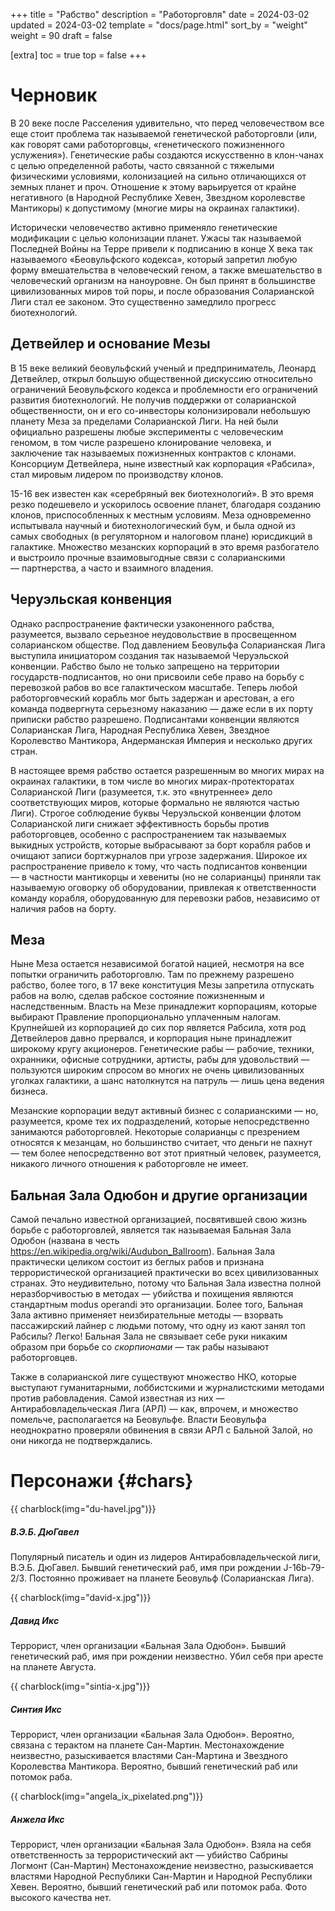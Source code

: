 +++
title = "Рабство"
description = "Работорговля"
date = 2024-03-02
updated = 2024-03-02
template = "docs/page.html"
sort_by = "weight"
weight = 90
draft = false

[extra]
toc = true
top = false
+++

Черновик
==

В 20 веке после Расселения удивительно, что перед человечеством все еще стоит проблема так называемой генетической работорговли (или, как говорят сами работорговцы, «генетического пожизненного услужения»). Генетические рабы создаются искусственно в клон-чанах с целью определенной работы, часто связанной с тяжелыми физическими условиями, колонизацией на сильно отличающихся от земных планет и проч. Отношение к этому варьируется от крайне негативного (в Народной Республике Хевен, Звездном королевстве Мантикоры) к допустимому (многие миры на окраинах галактики).

Исторически человечество активно применяло генетические модификации с целью колонизации планет. Ужасы так называемой Последней Войны на Терре привели к подписанию в конце Х века так называемого «Беовульфского кодекса», который запретил любую форму вмешательства в человеческий геном, а также вмешательство в человеческий организм на наноуровне. Он был принят в большинстве цивилизованных миров той поры, и после образования Соларианской Лиги стал ее законом. Это существенно замедлило прогресс биотехнологий.

Детвейлер и основание Мезы
----

В 15 веке великий беовульфский ученый и предприниматель, Леонард Детвейлер, открыл большую общественной дискуссию относительно ограничений Беовульфского кодекса и проблемности его ограничений развития биотехнологий. Не получив поддержки от соларианской общественности, он и его со-инвесторы колонизировали небольшую планету Меза за пределами Соларианской Лиги. На ней были официально разрешены любые эксперименты с человеческим геномом, в том числе разрешено клонирование человека, и заключение так называемых пожизненных контрактов с клонами. Консорциум Детвейлера, ныне известный как корпорация «Рабсила», стал мировым лидером по производству клонов. 

15-16 век известен как «серебряный век биотехнологий». В это время резко подешевело и ускорилось освоение планет, благодаря созданию клонов, приспособленных к местным условиям. Меза одновременно испытывала научный и биотехнологический бум, и была одной из самых свободных (в регуляторном и налоговом плане) юрисдикций в галактике. Множество мезанских корпораций в это время разбогатело и выстроило прочные взаимовыгодные связи с соларианскими — партнерства, а часто и взаимного владения.

Черуэльская конвенция
----

Однако распространение фактически узаконенного рабства, разумеется, вызвало серьезное неудовольствие в просвещенном соларианском обществе. Под давлением Беовульфа Соларианская Лига выступила инициатором создания так называемой Черуэльской конвенции. Рабство было не только запрещено на территории государств-подписантов, но они присвоили себе право на борьбу с перевозкой рабов во все галактическом масштабе. Теперь любой работорговческий корабль мог быть задержан и арестован, а его команда подвергнута серьезному наказанию — даже если в их порту приписки рабство разрешено. Подписантами конвенции являются Соларианская Лига, Народная Республика Хевен, Звездное Королевство Мантикора, Андерманская Империя и несколько других стран. 

В настоящее время рабство остается разрешенным во многих мирах на окраинах галактики, в том числе во многих мирах-протекторатах Соларианской Лиги (разумеется, т.к. это «внутреннее» дело соответствующих миров, которые формально не являются частью Лиги). Строгое соблюдение буквы Черуэльской конвенции флотом Соларианской лиги снижает эффективность борьбы против работорговцев, особенно с распространением так называемых выкидных устройств, которые выбрасывают за борт корабля рабов и очищают записи бортжурналов при угрозе задержания. Широкое их распространение привело к тому, что часть подписантов конвенции — в частности мантикорцы и хевениты (но не соларианцы) приняли так называемую оговорку об оборудовании, привлекая к ответственности команду корабля, оборудованную для перевозки рабов, независимо от наличия рабов на борту.

Меза 
----

Ныне Меза остается независимой богатой нацией, несмотря на все попытки ограничить работорговлю. Там по прежнему разрешено рабство, более того, в 17 веке конституция Мезы запретила отпускать рабов на волю, сделав рабское состояние пожизненным и наследственным. Власть на Мезе принадлежит корпорациям, которые выбирают Правление пропорционально уплаченным налогам. Крупнейшей из корпорацией до сих пор является Рабсила, хотя род Детвейлеров давно прервался, и корпорация ныне принадлежит широкому кругу акционеров.  Генетические рабы — рабочие, техники, охранники, офисные сотрудники, артисты, рабы для удовольствий — пользуются широким спросом во многих не очень цивилизованных уголках галактики, а шанс натолкнутся на патруль — лишь цена ведения бизнеса.

Мезанские корпорации ведут активный бизнес с соларианскими — но, разумеется, кроме тех их подразделений, которые непосредственно занимаются работорговлей. Некоторые соларианцы с презрением относятся к мезанцам, но большинство считает, что деньги не пахнут — тем более непосредственно вот этот приятный человек, разумеется, никакого личного отношения к работорговле не имеет. 

Бальная Зала Одюбон и другие организации
----

Самой печально известной организацией, посвятившей свою жизнь борьбе с работорговлей, является так называемая Бальная Зала Одюбон (названа в честь https://en.wikipedia.org/wiki/Audubon_Ballroom). Бальная Зала практически целиком состоит из беглых рабов и признана террористической организацией практически во всех цивилизованных странах. Это неудивительно, потому что Бальная Зала известна полной неразборчивостью в методах — убийства и похищения являются стандартным modus operandi это организации. Более того, Бальная Зала активно применяет неизбирательные методы — взорвать пассажирский лайнер с людьми потому, что одну из кают занял топ Рабсилы? Легко! Бальная Зала не связывает себе руки никаким образом при борьбе со _скорпионами_ — так рабы называют работорговцев.

Также в соларианской лиге существуют множество НКО, которые выступают гуманитарными, лоббистскими и журналистскими методами против рабовладения. Самой известная из них —  Антирабовладельческая Лига (АРЛ) — как, впрочем, и множество помельче, располагается на Беовульфе. Власти Беовульфа неоднократно проверяли обвинения в связи АРЛ с Бальной Залой, но они никогда не подтверждались.

Персонажи {#chars}
====

{{ charblock(img="du-havel.jpg")}}
##### В.Э.Б. ДюГавел
Популярный писатель и один из лидеров Антирабовладельческой лиги, В.Э.Б. ДюГавел. Бывший генетический раб, имя при рождении J-16b-79-2/3. Постоянно проживает на планете Беовульф (Соларианская Лига).

{{ charblock(img="david-x.jpg")}}
##### Давид Икс
Террорист, член организации «Бальная Зала Одюбон». Бывший генетический раб, имя при рождении неизвестно. Убил себя при аресте на планете Августа.

{{ charblock(img="sintia-x.jpg")}}
##### Синтия Икс
Террорист, член организации «Бальная Зала Одюбон». Вероятно, связана с терактом на планете Сан-Мартин. Местонахождение неизвестно, разыскивается властями Сан-Мартина и Звездного Королевства Мантикора. Вероятно, бывший генетический раб или потомок раба.

{{ charblock(img="angela_ix_pixelated.png")}}
##### Анжела Икс
Террорист, член организации «Бальная Зала Одюбон». Взяла на себя ответственность за террористический акт — убийство Сабрины Логмонт (Сан-Мартин) Местонахождение неизвестно, разыскивается властями Народной Республики Сан-Мартин и Народной Республики Хевен. Вероятно, бывший генетический раб или потомок раба. Фото высокого качества нет.